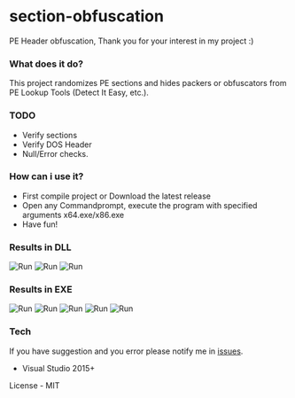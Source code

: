# section-obfuscation
 PE Header obfuscation, Thank you for your interest in my project :)
### What does it do?
This project randomizes PE sections and hides packers or obfuscators from PE Lookup Tools (Detect It Easy, etc.).

### TODO
- Verify sections
- Verify DOS Header
- Null/Error checks.

### How can i use it?

- First compile project or Download the latest release
- Open any Commandprompt, execute the program with specified arguments x64.exe/x86.exe <File>
- Have fun!

 ### Results in DLL

![Run](https://user-images.githubusercontent.com/64337177/183691778-d843818e-5f1d-4f56-bfa7-6adb5ef6119d.png)
![Run](https://user-images.githubusercontent.com/64337177/183691791-85060b22-b37d-4843-8edb-4e7dc3319815.png)
![Run](https://user-images.githubusercontent.com/64337177/183691799-9c530574-5f9b-497d-a111-1ce0f8df3b52.png)

 ### Results in EXE
 
![Run](https://user-images.githubusercontent.com/64337177/183692762-29f93873-931f-4b0f-941d-2774f0134125.png)
![Run](https://user-images.githubusercontent.com/64337177/183692766-b9ab5503-c9a9-4fc9-b60a-cbf545378bfd.png)
![Run](https://user-images.githubusercontent.com/64337177/183692772-de006322-f852-40b9-bd44-578c5cd35770.png)
![Run](https://user-images.githubusercontent.com/64337177/183692776-6f3f1cb0-07b2-49e0-8965-f35c9b23b0d4.png)
![Run](https://user-images.githubusercontent.com/64337177/183692778-45daa61f-c32e-41fd-b9c7-cf19e0759bea.png)


### Tech
If you have suggestion and you error please notify me in [issues](https://github.com/SwenenzY/section-obfuscation/issues).
- Visual Studio 2015+

License - MIT
